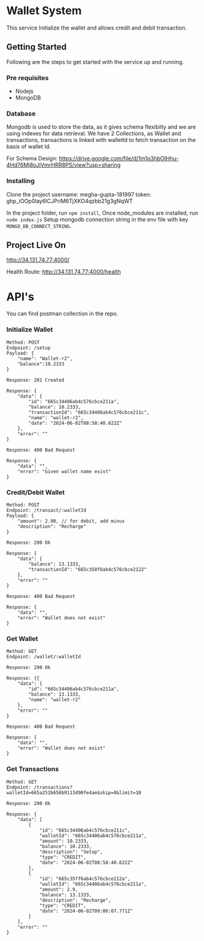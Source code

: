 # Wallet System

This service Initialize the wallet and allows credit and debit transaction.

## Getting Started
Following are the steps to get started with the service up and running.

### Pre requisites
* Nodejs
* MongoDB

### Database
Mongodb is used to store the data, as it gives schema flexibilty and we are using indexes for data retrieval.
We have 2 Collections, as Wallet and transactions, transactions is linked with walletId to fetch transaction on the basis of wallet Id.

For Schema Design: https://drive.google.com/file/d/1m1p3hbOIHhu-4Hd76Mj8oJiVmrHRR8PS/view?usp=sharing


### Installing
Clone the project
username: megha-gupta-181997
token: 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

In the project folder, run `npm install`, Once node_modules are installed, run `node index.js`
Setup mongodb connection string in the env file with key `MONGO_DB_CONNECT_STRING`. 

## Project Live On
http://34.131.74.77:4000/

Health Route: http://34.131.74.77:4000/health

# API's
You can find postman collection in the repo.

### Initialize Wallet

```
Method: POST
Endpoint: /setup
Payload: {
    "name": "Wallet-r2",
    "balance":10.2333
}

Response: 201 Created

Response: {
    "data": {
        "id": "665c34406ab4c576cbce211a",
        "balance": 10.2333,
        "transactionId": "665c34406ab4c576cbce211c",
        "name": "wallet-r2",
        "date": "2024-06-02T08:58:40.622Z"
    },
    "error": ""
}

Response: 400 Bad Request

Response: {
    "data": "",
    "error": "Given wallet name exist"
}
```

### Credit/Debit Wallet

```
Method: POST
Endpoint: /transact/:walletId
Payload: {
    "amount": 2.90, // for debit, add minus 
    "description": "Recharge"
}

Response: 200 Ok

Response: {
    "data": {
        "balance": 13.1333,
        "transactionId": "665c358f6ab4c576cbce2122"
    },
    "error": ""
}

Response: 400 Bad Request

Response: {
    "data": "",
    "error": "Wallet does not exist"
}
```

### Get Wallet

```
Method: GET
Endpoint: /wallet/:walletId

Response: 200 Ok

Response: {{
    "data": {
        "id": "665c34406ab4c576cbce211a",
        "balance": 13.1333,
        "name": "wallet-r2"
    },
    "error": ""
}

Response: 400 Bad Request

Response: {
    "data": "",
    "error": "Wallet does not exist"
}
```

### Get Transactions

```
Method: GET
Endpoint: /transactions?walletId=665a251b656b9113d90fe4ae&skip=0&limit=10

Response: 200 Ok

Response: {
    "data": [
        {
            "id": "665c34406ab4c576cbce211c",
            "walletId": "665c34406ab4c576cbce211a",
            "amount": 10.2333,
            "balance": 10.2333,
            "description": "Setup",
            "type": "CREDIT",
            "date": "2024-06-02T08:58:40.622Z"
        },
        {
            "id": "665c35ff6ab4c576cbce212a",
            "walletId": "665c34406ab4c576cbce211a",
            "amount": 2.9,
            "balance": 13.1333,
            "description": "Recharge",
            "type": "CREDIT",
            "date": "2024-06-02T09:06:07.771Z"
        }
    ],
    "error": ""
}
```